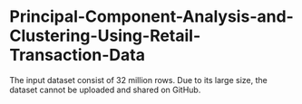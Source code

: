 # Principal-Component-Analysis-and-Clustering-Using-Retail-Transaction-Data

The input dataset consist of 32 million rows. Due to its large size, the dataset cannot be uploaded and shared on GitHub.
